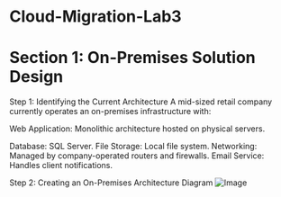 # Cloud-Migration-Lab3
<h1>Section 1: On-Premises Solution Design</h1>

Step 1: Identifying the Current Architecture
A mid-sized retail company currently operates an on-premises infrastructure with:

<p>Web Application: Monolithic architecture hosted on physical servers.</p>
Database: SQL Server.
File Storage: Local file system.
Networking: Managed by company-operated routers and firewalls.
Email Service: Handles client notifications.

Step 2: Creating an On-Premises Architecture Diagram
![Image](https://github.com/user-attachments/assets/465e78e3-c3fc-45fa-a458-98692d1ea21a)




